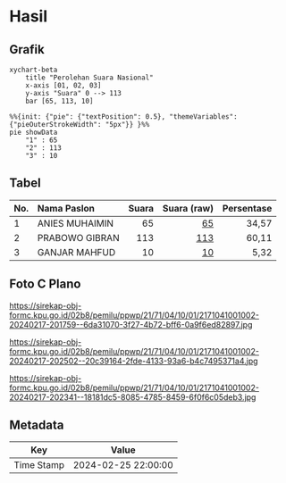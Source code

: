 # Hasil

## Grafik

```mermaid
xychart-beta
    title "Perolehan Suara Nasional"
    x-axis [01, 02, 03]
    y-axis "Suara" 0 --> 113
    bar [65, 113, 10]
```

```mermaid
%%{init: {"pie": {"textPosition": 0.5}, "themeVariables": {"pieOuterStrokeWidth": "5px"}} }%%
pie showData
    "1" : 65
    "2" : 113
    "3" : 10
```

## Tabel

| No. | Nama Paslon    | Suara | Suara (raw) | Persentase |
|:--- |:-------------- | -----:| -----------:| ----------:|
| 1   | ANIES MUHAIMIN | 65    | [65][p-1]   | 34,57      |
| 2   | PRABOWO GIBRAN | 113   | [113][p-2]  | 60,11      |
| 3   | GANJAR MAHFUD  | 10    | [10][p-3]   | 5,32       |


[p-1]: https://github.com/gigit-pemilu/pemilu-2024/blob/main/pilpres/hitung-suara/sub/21-kepulauan-riau/sub/71-kota-batam/sub/04-nongsa/sub/1001-sambau/sub/002-tps/sub/paslon-1.txt
[p-2]: https://github.com/gigit-pemilu/pemilu-2024/blob/main/pilpres/hitung-suara/sub/21-kepulauan-riau/sub/71-kota-batam/sub/04-nongsa/sub/1001-sambau/sub/002-tps/sub/paslon-2.txt
[p-3]: https://github.com/gigit-pemilu/pemilu-2024/blob/main/pilpres/hitung-suara/sub/21-kepulauan-riau/sub/71-kota-batam/sub/04-nongsa/sub/1001-sambau/sub/002-tps/sub/paslon-3.txt

## Foto C Plano

https://sirekap-obj-formc.kpu.go.id/02b8/pemilu/ppwp/21/71/04/10/01/2171041001002-20240217-201759--6da31070-3f27-4b72-bff6-0a9f6ed82897.jpg

https://sirekap-obj-formc.kpu.go.id/02b8/pemilu/ppwp/21/71/04/10/01/2171041001002-20240217-202502--20c39164-2fde-4133-93a6-b4c7495371a4.jpg

https://sirekap-obj-formc.kpu.go.id/02b8/pemilu/ppwp/21/71/04/10/01/2171041001002-20240217-202341--18181dc5-8085-4785-8459-6f0f6c05deb3.jpg


## Metadata

| Key        | Value               |
| ---------- | ------------------- |
| Time Stamp | 2024-02-25 22:00:00 |



